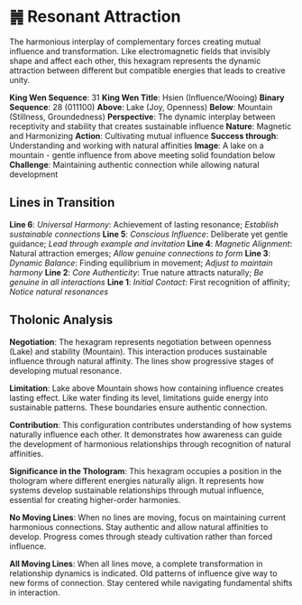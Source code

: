 # ䷞ Resonant Attraction

The harmonious interplay of complementary forces creating mutual influence and transformation. Like electromagnetic fields that invisibly shape and affect each other, this hexagram represents the dynamic attraction between different but compatible energies that leads to creative unity.


**King Wen Sequence**: 31
**King Wen Title**: Hsien (Influence/Wooing)
**Binary Sequence**: 28 (011100)
**Above**: Lake (Joy, Openness)
**Below**: Mountain (Stillness, Groundedness)
**Perspective**: The dynamic interplay between receptivity and stability that creates sustainable influence
**Nature**: Magnetic and Harmonizing
**Action**: Cultivating mutual influence
**Success through**: Understanding and working with natural affinities
**Image**: A lake on a mountain - gentle influence from above meeting solid foundation below
**Challenge**: Maintaining authentic connection while allowing natural development

## Lines in Transition
**Line 6**: *Universal Harmony*: Achievement of lasting resonance; *Establish sustainable connections*
**Line 5**: *Conscious Influence*: Deliberate yet gentle guidance; *Lead through example and invitation*
**Line 4**: *Magnetic Alignment*: Natural attraction emerges; *Allow genuine connections to form*
**Line 3**: *Dynamic Balance*: Finding equilibrium in movement; *Adjust to maintain harmony*
**Line 2**: *Core Authenticity*: True nature attracts naturally; *Be genuine in all interactions*
**Line 1**: *Initial Contact*: First recognition of affinity; *Notice natural resonances*

## Tholonic Analysis
**Negotiation**: The hexagram represents negotiation between openness (Lake) and stability (Mountain). This interaction produces sustainable influence through natural affinity. The lines show progressive stages of developing mutual resonance.

**Limitation**: Lake above Mountain shows how containing influence creates lasting effect. Like water finding its level, limitations guide energy into sustainable patterns. These boundaries ensure authentic connection.

**Contribution**: This configuration contributes understanding of how systems naturally influence each other. It demonstrates how awareness can guide the development of harmonious relationships through recognition of natural affinities.

**Significance in the Thologram**: This hexagram occupies a position in the thologram where different energies naturally align. It represents how systems develop sustainable relationships through mutual influence, essential for creating higher-order harmonies.

**No Moving Lines**: When no lines are moving, focus on maintaining current harmonious connections. Stay authentic and allow natural affinities to develop. Progress comes through steady cultivation rather than forced influence.

**All Moving Lines**: When all lines move, a complete transformation in relationship dynamics is indicated. Old patterns of influence give way to new forms of connection. Stay centered while navigating fundamental shifts in interaction.
